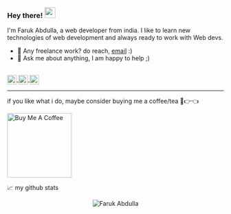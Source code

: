 ### Hey there! <img src="https://media.giphy.com/media/hvRJCLFzcasrR4ia7z/giphy.gif" width="25px">
I'm Faruk Abdulla, a web developer from india. I like to learn new technologies of web development and always ready to work with Web devs.





- 💼 Any freelance work? do reach, [email](mailto:farukabdulla237@gmail.com) :)
- 💬 Ask me about anything, I am happy to help ;)


<br/>


<a href="https://www.instagram.com/frkabdulla">
  <img align="center" alt="Jainish's Instagram" width="22px" src="https://raw.githubusercontent.com/hussainweb/hussainweb/main/icons/instagram.png" />
</a>

<a href="https://twitter.com/frkabdulla">
  <img align="center" alt="Faruk Abdulal | Twitter" width="22px" src="https://raw.githubusercontent.com/peterthehan/peterthehan/master/assets/twitter.svg" />
</a>
<a href="https://www.linkedin.com/in/farukabdulla237/">
  <img align="center" alt="Faruk's LinkedIN" width="22px" src="https://raw.githubusercontent.com/peterthehan/peterthehan/master/assets/linkedin.svg" />
</a>



<br/>

<hr>

if you like what i do, maybe consider buying me a coffee/tea 🥺👉👈

<a href="https://www.buymeacoffee.com/frkabdulla" target="_blank"><img src="https://cdn.buymeacoffee.com/buttons/v2/default-red.png" alt="Buy Me A Coffee" width="150" ></a>



📈 my github stats

<p align="center"> <img src="https://github-readme-stats.vercel.app/api?username=farukabdulla237&show_icons=true&theme=gotham" alt="Faruk Abdulla" />

